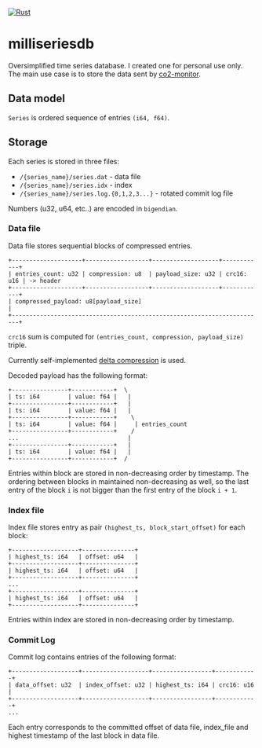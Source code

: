 [![Rust](https://github.com/whiter4bbit/milliseriesdb/actions/workflows/release.yml/badge.svg)](https://github.com/whiter4bbit/milliseriesdb/actions/workflows/release.yml)

# milliseriesdb

Oversimplified time series database. I created one for personal use only. The main use case is to store the data sent by [co2-monitor](https://github.com/whiter4bbit/co2-monitor).

## Data model

`Series` is ordered sequence of entries `(i64, f64)`.

## Storage

Each series is stored in three files:
 * `/{series_name}/series.dat` - data file
 * `/{series_name}/series.idx` - index
 * `/{series_name}/series.log.{0,1,2,3...}` - rotated commit log file

Numbers (u32, u64, etc..) are encoded in `bigendian`.

### Data file
 
Data file stores sequential blocks of compressed entries.

```
+--------------------+------------------+-------------------+------------+
| entries_count: u32 | compression: u8  | payload_size: u32 | crc16: u16 | -> header
+--------------------+------------------+-------------------+------------+
| compressed_payload: u8[payload_size]                                   |
+------------------------------------------------------------------------+
```

`crc16` sum is computed for `(entries_count, compression, payload_size)` triple.

Currently self-implemented [delta compression](src/storage/compression.rs) is used.

Decoded payload has the following format:
```
+----------------+------------+  \
| ts: i64        | value: f64 |   |
+----------------+------------+   |
| ts: i64        | value: f64 |   | 
+----------------+------------+    \  
| ts: i64        | value: f64 |     | entries_count
+----------------+------------+    /
...                               |
+----------------+------------+   |
| ts: i64        | value: f64 |   | 
+----------------+------------+  /
```

Entries within block are stored in non-decreasing order by timestamp. The ordering between blocks in maintained non-decreasing as well, so the last entry of the block `i` is not bigger than the first entry of the block `i + 1`.

### Index file

Index file stores entry as pair `(highest_ts, block_start_offset)` for each block:

```
+-------------------+---------------+
| highest_ts: i64   | offset: u64   |
+-------------------+---------------+
| highest_ts: i64   | offset: u64   |
+-------------------+---------------+
...
+-------------------+---------------+
| highest_ts: i64   | offset: u64   |
+-------------------+---------------+
```

Entries within index are stored in non-decreasing order by timestamp.

### Commit Log

Commit log contains entries of the following format:

```
+-------------------+-------------------+-----------------+------------+
| data_offset: u32  | index_offset: u32 | highest_ts: i64 | crc16: u16 |
+-------------------+-------------------+-----------------+------------+
...
```

Each entry corresponds to the committed offset of data file, index_file and highest timestamp of the last block in data file.